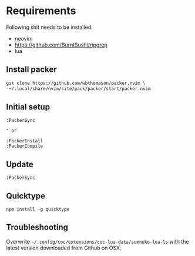 # Requirements

Following shit needs to be installed.

- neovim
- https://github.com/BurntSushi/ripgrep
- lua


## Install packer

```zsh
git clone https://github.com/wbthomason/packer.nvim \
 ~/.local/share/nvim/site/pack/packer/start/packer.nvim
```

## Initial setup

```text
:PackerSync

" or

:PackerInstall
:PackerCompile
```

## Update

```text
:PackerSync
```

## Quicktype

```
npm install -g quicktype
```

## Troubleshooting

Overwrite `~/.config/coc/extensions/coc-lua-data/sumneko-lua-ls` with the latest version downloaded from Github on OSX.
